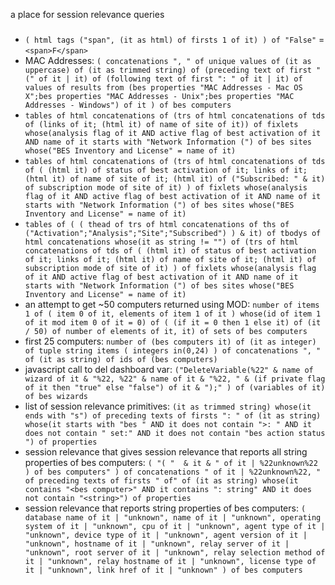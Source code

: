 a place for session relevance queries

###

- `( html tags ("span", (it as html) of firsts 1 of it) ) of "False"` = `<span>F</span>`
- MAC Addresses: `( concatenations ", " of unique values of (it as uppercase) of (it as trimmed string) of (preceding text of first " (" of it | it) of (following text of first ": " of it | it) of values of results from (bes properties "MAC Addresses - Mac OS X";bes properties "MAC Addresses - Unix";bes properties "MAC Addresses - Windows") of it ) of bes computers`
- `tables of html concatenations of (trs of html concatenations of tds of (links of it; (html it) of name of site of it)) of fixlets whose(analysis flag of it AND active flag of best activation of it AND name of it starts with "Network Information (") of bes sites whose("BES Inventory and License" = name of it)`
- `tables of html concatenations of (trs of html concatenations of tds of ( (html it) of status of best activation of it; links of it; (html it) of name of site of it; (html it) of ("Subscribed: " & it) of subscription mode of site of it) ) of fixlets whose(analysis flag of it AND active flag of best activation of it AND name of it starts with "Network Information (") of bes sites whose("BES Inventory and License" = name of it)`
- `tables of ( ( thead of trs of html concatenations of ths of ("Activation";"Analysis";"Site";"Subscribed") ) & it) of tbodys of html concatenations whose(it as string != "") of (trs of html concatenations of tds of ( (html it) of status of best activation of it; links of it; (html it) of name of site of it; (html it) of subscription mode of site of it) ) of fixlets whose(analysis flag of it AND active flag of best activation of it AND name of it starts with "Network Information (") of bes sites whose("BES Inventory and License" = name of it)`
- an attempt to get ~50 computers returned using MOD: `number of items 1 of ( item 0 of it, elements of item 1 of it ) whose(id of item 1 of it mod item 0 of it = 0) of ( (if it = 0 then 1 else it) of (it / 50) of number of elements of it, it) of sets of bes computers`
- first 25 computers: `number of (bes computers it) of (it as integer) of tuple string items ( integers in(0,24) ) of concatenations ", " of (it as string) of ids of (bes computers)`
- javascript call to del dashboard var: `("DeleteVariable(%22" & name of wizard of it & "%22, %22" & name of it & "%22, " & (if private flag of it then "true" else "false") of it & ");" ) of (variables of it) of bes wizards`
- list of session relevance primitives: `(it as trimmed string) whose(it ends with "s") of preceding texts of firsts ": " of (it as string) whose(it starts with "bes " AND it does not contain ">: " AND it does not contain " set:" AND it does not contain "bes action status ") of properties`
- session relevance that gives session relevance that reports all string properties of bes computers: `( "( "  & it & " of it | %22unknown%22 ) of bes computers" ) of concatenations " of it | %22unknown%22, " of preceding texts of firsts " of" of (it as string) whose(it contains "<bes computer>" AND it contains ": string" AND it does not contain "<string>") of properties`
- session relevance that reports string properties of bes computers: `( database name of it | "unknown", name of it | "unknown", operating system of it | "unknown", cpu of it | "unknown", agent type of it | "unknown", device type of it | "unknown", agent version of it | "unknown", hostname of it | "unknown", relay server of it | "unknown", root server of it | "unknown", relay selection method of it | "unknown", relay hostname of it | "unknown", license type of it | "unknown", link href of it | "unknown" ) of bes computers`
